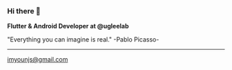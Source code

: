### Hi there 🤟
**Flutter & Android Developer at @ugleelab**

"Everything you can imagine is real." -Pablo Picasso-

---
imyounjs@gmail.com
